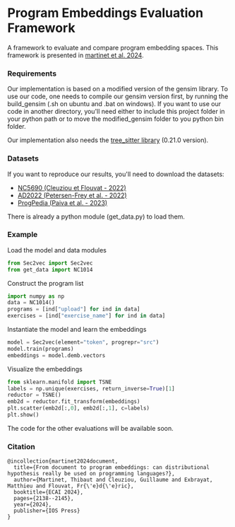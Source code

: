 # Program Embeddings Evaluation Framework
A framework to evaluate and compare program embedding spaces. This framework is presented in [martinet et al. 2024](https://ebooks.iospress.nl/doi/10.3233/FAIA240733).

### Requirements
Our implementation is based on a modified version of the gensim library. To use our code, one needs to compile our gensim version first, by running the build_gensim (.sh on ubuntu and .bat on windows). If you want to use our code in another directory, you'll need either to include this project folder in your python path or to move the modified_gensim folder to you python bin folder.

Our implementation also needs the [tree_sitter library](https://tree-sitter.github.io/tree-sitter) (0.21.0 version).

### Datasets
If you want to reproduce our results, you'll need to download the datasets:
- [NC5690 (Cleuziou et Flouvat - 2022)](https://github.com/GCleuziou/code2aes2vec/tree/master/Datasets#datasets-presentation)
- [AD2022 (Petersen-Frey et al. - 2022)](https://www.inf.uni-hamburg.de/en/inst/ab/lt/resources/data/ad-lrec)
- [ProgPedia (Paiva et al. - 2023)](https://zenodo.org/records/7449056)

There is already a python module (get_data.py) to load them.

### Example
Load the model and data modules
```python
from Sec2vec import Sec2vec
from get_data import NC1014
```
Construct the program list
```python
import numpy as np
data = NC1014()
programs = [ind["upload"] for ind in data]
exercises = [ind["exercise_name"] for ind in data]
```
Instantiate the model and learn the embeddings
```python
model = Sec2vec(element="token", progrepr="src")
model.train(programs)
embeddings = model.demb.vectors
```
Visualize the embeddings
```python
from sklearn.manifold import TSNE
labels = np.unique(exercises, return_inverse=True)[1]
reductor = TSNE()
emb2d = reductor.fit_transform(embeddings)
plt.scatter(emb2d[:,0], emb2d[:,1], c=labels)
plt.show()
```
The code for the other evaluations will be available soon.

### Citation
```
@incollection{martinet2024document,
  title={From document to program embeddings: can distributional hypothesis really be used on programming languages?},
  author={Martinet, Thibaut and Cleuziou, Guillaume and Exbrayat, Matthieu and Flouvat, Fr{\'e}d{\'e}ric},
  booktitle={ECAI 2024},
  pages={2138--2145},
  year={2024},
  publisher={IOS Press}
}
```
